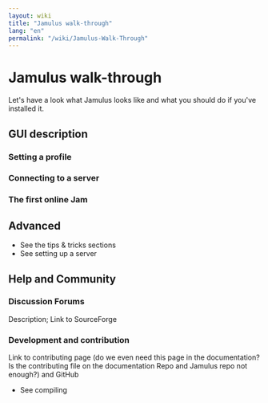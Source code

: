 ```yaml
---
layout: wiki
title: "Jamulus walk-through"
lang: "en"
permalink: "/wiki/Jamulus-Walk-Through"
---
```

# Jamulus walk-through
Let's have a look what Jamulus looks like and what you should do if you've installed it.
## GUI description
### Setting a profile
### Connecting to a server
### The first online Jam
## Advanced
* See the tips & tricks sections
* See setting up a server

## Help and Community
### Discussion Forums
Description; Link to SourceForge
### Development and contribution
Link to contributing page (do we even need this page in the documentation? Is the contributing file on the documentation Repo and Jamulus repo not enough?) and GitHub
* See compiling
